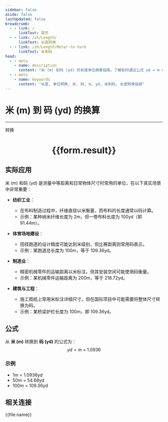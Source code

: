 ```yaml
---
sidebar: false
aside: false
lastUpdated: false
breadcrumb:
  - - link: /
      linkText: 首页
  - - link: /zh/Length/
      linkText: 长度转换
  - - link: /zh/Length/Meter-to-Yard
      linkText: 米到码
head:
  - - meta
    - name: description
      content: "米 (m) 到码 (yd) 的长度单位换算指南。了解如何通过公式 yd = m × 1.0936 转换为码。"
  - - meta
    - name: keywords
      content: "长度, 单位转换, 米, 码, m, yd, 米到码, 长度转换指南"
---
```

# 米 (m) 到 码 (yd) 的换算
---
<script setup>
import { onMounted, reactive, inject, ref } from 'vue'
import { NButton, NForm, NFormItem, NInput, NInputNumber, NSelect, NCard, useMessage,NGrid ,NGi } from 'naive-ui'
import { defineClientComponent } from 'vitepress'
import { Length } from '../../files';

const convert = inject('convert')

const form = reactive({
  number: null,
  result: '',
})

const convertHandler = () => {
  if (form.number !== null && !isNaN(form.number)) {
    const convertedValue = parseFloat(form.number) * 1.0936
    form.result = `${form.number}m = ${convertedValue.toFixed(4)}yd`
  } else {
    form.result = '请输入有效的数值。'
  }
}
</script>

<n-form size="large" :model="form">
  <n-form-item label="米 (m)">
    <n-input-number v-model:value="form.number" placeholder="输入米" style="width: 100%" />
  </n-form-item>
  <n-form-item>
    <n-button type="primary" @click="convertHandler" block>转换</n-button>
  </n-form-item>
</n-form>

<n-card  embedded :bordered="false" hoverable>
  <div  style="text-align:center">
    <h1>{{form.result}}</h1>
  </div>
</n-card>

## 实际应用

米 (m) 和码 (yd) 是测量中等距离和日常物体尺寸时常用的单位，在以下真实场景中非常重要：

- **纺织工业**：
  - 在布料制造过程中，纤维直径以米衡量，而布料的长度通常以码计算。
  - 示例：某种纳米纤维长度为 2m，但一卷布料长度为 100yd（即 91.44m）。

- **体育场地建设**：
  - 田径跑道的设计精度可能达到米级别，但比赛距离则常用码表示。
  - 示例：某跑道总长度为 100m，等于 109.36yd。

- **制造业**：
  - 精密机械零件的运输距离以米标注，但其安装空间可能使用码衡量。
  - 示例：某机械零件运输距离为 200m，等于 218.72yd。

- **建筑与工程**：
  - 施工图纸上常用米标注详细尺寸，但在国际项目中可能需要将整体尺寸转换为码。
  - 示例：某桥梁护栏长度为 100m，即 109.36yd。

## 公式

从 **米 (m)** 转换到 **码 (yd)** 的公式为：
$$ yd = m \times 1.0936 $$

### 示例
- 1m = 1.0936yd
- 50m = 54.68yd
- 100m = 109.36yd

## 相关连接
<n-grid x-gap="12" :cols="4">
  <n-gi v-for="(file, index) in Length" :key="index">
    <n-button
      text
      tag="a"
      :href="file.path"
      type="primary"
    >
      {{file.name}}
    </n-button>
  </n-gi>
</n-grid>
